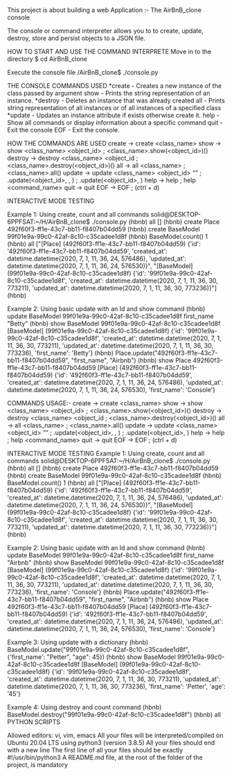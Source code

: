 
This project is about building a web Application :- The AirBnB_clone console

The console or command interpreter allows you to to create, update, destroy, store and persist objects to a JSON file.


HOW TO START AND USE THE COMMAND INTERPRETE
Move in to the directory
$ cd AirBnB_clone

Execute the console file
/AirBnB_clone$ ./console.py


THE CONSOLE COMMANDS USED 
*create   - Creates a new instance of the class passed by argument
show      - Prints the string representation of an instance.
*destroy  - Deletes an instance that was already created
all       - Prints string representation of all instances or of all instances of a specified class
*update   - Updates an instance attribute if exists otherwise create it.
help      - Show all commands or display information about a specific command
quit      - Exit the console
EOF       - Exit the console. 


HOW THE COMMANDS ARE USED 
create    -> create <class_name>
show      -> show <class_name> <object_id> ; <class_name>.show(<object_id>)()
destroy   -> destroy <class_name> <object_id ; <class_name>.destroy(<object_id>)()
all       -> all <class_name> ; <class_name>.all()
update    -> update <class_name> <object_id> <attribute name> “<attribute value>” ; <class name>.update(<object_id>, <attribute name>, <attribute value>) ; <class name>.update(<object_id>, <dictionary representation>)
help      -> help ; help <command_name>
quit      -> quit
EOF       -> EOF ; (ctrl + d)





INTERACTIVE MODE TESTING 

Example 1: Using create, count and all commands
solid@DESKTOP-6PPFSAT:~/H/AirBnB_clone$ ./console.py 
(hbnb) all
[]
(hbnb) create Place
492f60f3-ff1e-43c7-bb11-f8407b04dd59
(hbnb) create BaseModel
99f01e9a-99c0-42af-8c10-c35cadee1d8f
(hbnb) BaseModel.count()
1
(hbnb) all
["[Place] (492f60f3-ff1e-43c7-bb11-f8407b04dd59) {'id': '492f60f3-ff1e-43c7-bb11-f8407b04dd59', 'created_at': datetime.datetime(2020, 7, 1, 11, 36, 24, 576486), 'updated_at': datetime.datetime(2020, 7, 1, 11, 36, 24, 576530)}", "[BaseModel] (99f01e9a-99c0-42af-8c10-c35cadee1d8f) {'id': '99f01e9a-99c0-42af-8c10-c35cadee1d8f', 'created_at': datetime.datetime(2020, 7, 1, 11, 36, 30, 773211), 'updated_at': datetime.datetime(2020, 7, 1, 11, 36, 30, 773236)}"]
(hbnb)


Example 2: Using basic update with an Id and show command
(hbnb) update BaseModel 99f01e9a-99c0-42af-8c10-c35cadee1d8f first_name "Betty"
(hbnb) show BaseModel 99f01e9a-99c0-42af-8c10-c35cadee1d8f
[BaseModel] (99f01e9a-99c0-42af-8c10-c35cadee1d8f) {'id': '99f01e9a-99c0-42af-8c10-c35cadee1d8f', 'created_at': datetime.datetime(2020, 7, 1, 11, 36, 30, 773211), 'updated_at': datetime.datetime(2020, 7, 1, 11, 36, 30, 773236), 'first_name': 'Betty'}
(hbnb) Place.update("492f60f3-ff1e-43c7-bb11-f8407b04dd59", "first_name", "Airbnb")
(hbnb) show Place 492f60f3-ff1e-43c7-bb11-f8407b04dd59
[Place] (492f60f3-ff1e-43c7-bb11-f8407b04dd59) {'id': '492f60f3-ff1e-43c7-bb11-f8407b04dd59', 'created_at': datetime.datetime(2020, 7, 1, 11, 36, 24, 576486), 'updated_at': datetime.datetime(2020, 7, 1, 11, 36, 24, 576530), 'first_name': 'Console'}

COMMANDS USAGE:-
create    -> create <class_name>
show      -> show <class_name> <object_id> ; <class_name>.show(<object_id>)()
destroy   -> destroy <class_name> <object_id ; <class_name>.destroy(<object_id>)()
all       -> all <class_name> ; <class_name>.all()
update    -> update <class_name> <object_id> <attribute name> “<attribute value>” ; <class name>.update(<object_id>, <attribute name>, <attribute value>) ; <class name>.update(<object_id>, <dictionary representation>)
help      -> help ; help <command_name>
quit      -> quit
EOF       -> EOF ; (ctrl + d)






INTERACTIVE MODE TESTING
Example 1: Using create, count and all commands
solid@DESKTOP-6PPFSAT:~/H/AirBnB_clone$ ./console.py 
(hbnb) all
[]
(hbnb) create Place
492f60f3-ff1e-43c7-bb11-f8407b04dd59
(hbnb) create BaseModel
99f01e9a-99c0-42af-8c10-c35cadee1d8f
(hbnb) BaseModel.count()
1
(hbnb) all
["[Place] (492f60f3-ff1e-43c7-bb11-f8407b04dd59) {'id': '492f60f3-ff1e-43c7-bb11-f8407b04dd59', 'created_at': datetime.datetime(2020, 7, 1, 11, 36, 24, 576486), 'updated_at': datetime.datetime(2020, 7, 1, 11, 36, 24, 576530)}", "[BaseModel] (99f01e9a-99c0-42af-8c10-c35cadee1d8f) {'id': '99f01e9a-99c0-42af-8c10-c35cadee1d8f', 'created_at': datetime.datetime(2020, 7, 1, 11, 36, 30, 773211), 'updated_at': datetime.datetime(2020, 7, 1, 11, 36, 30, 773236)}"]
(hbnb)


Example 2: Using basic update with an Id and show command
(hbnb) update BaseModel 99f01e9a-99c0-42af-8c10-c35cadee1d8f first_name "Airbnb"
(hbnb) show BaseModel 99f01e9a-99c0-42af-8c10-c35cadee1d8f
[BaseModel] (99f01e9a-99c0-42af-8c10-c35cadee1d8f) {'id': '99f01e9a-99c0-42af-8c10-c35cadee1d8f', 'created_at': datetime.datetime(2020, 7, 1, 11, 36, 30, 773211), 'updated_at': datetime.datetime(2020, 7, 1, 11, 36, 30, 773236), 'first_name': 'Console'}
(hbnb) Place.update("492f60f3-ff1e-43c7-bb11-f8407b04dd59", "first_name", "Airbnb")
(hbnb) show Place 492f60f3-ff1e-43c7-bb11-f8407b04dd59
[Place] (492f60f3-ff1e-43c7-bb11-f8407b04dd59) {'id': '492f60f3-ff1e-43c7-bb11-f8407b04dd59', 'created_at': datetime.datetime(2020, 7, 1, 11, 36, 24, 576486), 'updated_at': datetime.datetime(2020, 7, 1, 11, 36, 24, 576530), 'first_name': 'Console'}


Example 3: Using update with a dictionary
(hbnb) BaseModel.update("99f01e9a-99c0-42af-8c10-c35cadee1d8f", {'first_name': "Petter", "age": 45})
(hbnb) show BaseModel 99f01e9a-99c0-42af-8c10-c35cadee1d8f
[BaseModel] (99f01e9a-99c0-42af-8c10-c35cadee1d8f) {'id': '99f01e9a-99c0-42af-8c10-c35cadee1d8f', 'created_at': datetime.datetime(2020, 7, 1, 11, 36, 30, 773211), 'updated_at': datetime.datetime(2020, 7, 1, 11, 36, 30, 773236), 'first_name': 'Petter', 'age': '45'}


Example 4: Using destroy and count command
(hbnb) BaseModel.destroy("99f01e9a-99c0-42af-8c10-c35cadee1d8f")
(hbnb) all
PYTHON SCRIPTS

Allowed editors: vi, vim, emacs
All your files will be interpreted/compiled on Ubuntu 20.04 LTS using python3 (version 3.8.5)
All your files should end with a new line
The first line of all your files should be exactly #!/usr/bin/python3
A README.md file, at the root of the folder of the project, is mandatory
